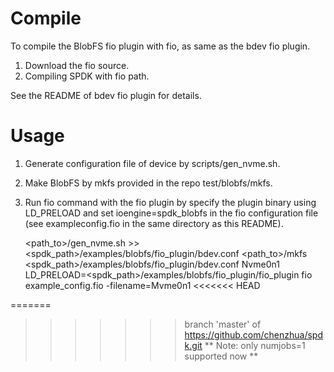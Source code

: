 # Compile

To compile the BlobFS fio plugin with fio, as same as the bdev fio plugin.
1. Download the fio source.
2. Compiling SPDK with fio path.

See the README of bdev fio plugin for details.

# Usage
1. Generate configuration file of device by scripts/gen_nvme.sh.
2. Make BlobFS by mkfs provided in the repo test/blobfs/mkfs.
3. Run fio command with the fio plugin by specify the plugin binary using LD_PRELOAD and set ioengine=spdk_blobfs in the fio configuration file (see exampleconfig.fio in the same directory as this README).

	<path_to>/gen_nvme.sh >> <spdk_path>/examples/blobfs/fio_plugin/bdev.conf
	<path_to>/mkfs <spdk_path>/examples/blobfs/fio_plugin/bdev.conf Nvme0n1
	LD_PRELOAD=<spdk_path>/examples/blobfs/fio_plugin/fio_plugin fio example_config.fio -filename=Mvme0n1
<<<<<<< HEAD

=======
	
>>>>>>> branch 'master' of https://github.com/chenzhua/spdk.git
** Note: only numjobs=1 supported now **
